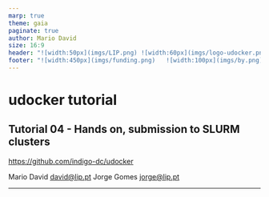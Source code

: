 ```yaml
---
marp: true
theme: gaia
paginate: true
author: Mario David
size: 16:9
header: "![width:50px](imgs/LIP.png) ![width:60px](imgs/logo-udocker.png)"
footer: "![width:450px](imgs/funding.png)   ![width:100px](imgs/by.png)"
---
```


<!-- <style>

</style> -->

# udocker tutorial

## Tutorial 04 - Hands on, submission to SLURM clusters

<https://github.com/indigo-dc/udocker>

Mario David <david@lip.pt>
Jorge Gomes <jorge@lip.pt>

---
